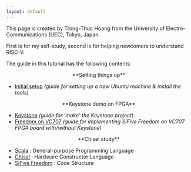 ```yaml
---
layout: default
---
```


This page is created by Trong-Thuc Hoang from the University of Electro-Communications (UEC), Tokyo, Japan.

First is for my self-study, second is for helping newcomers to understand RISC-V.

The guide in this tutorial has the following contents:

<p style="text-align:center">**Setting things up**</p>

- [Initial setup](./init1.md) *(guide for setting up a new Ubuntu machine & install the tools)*

<p style="text-align:center">**Keystone demo on FPGA**</p>

- [Keystone](./keystone1.md) *(guide for 'make' the Keystone project)*
- [Freedom on VC707](./vc7071.md) *(guide for implementing SiFive Freedom on VC707 FPGA board with/without Keystone)*

<p style="text-align:center">**Chisel study**</p>

- [Scala](./scala1.md)          : General-purpose Programming Language
- [Chisel](./chisel1.md)         : Hardware Constructor Language
- [SiFive Freedom](freedom1.md) : Code Structure

